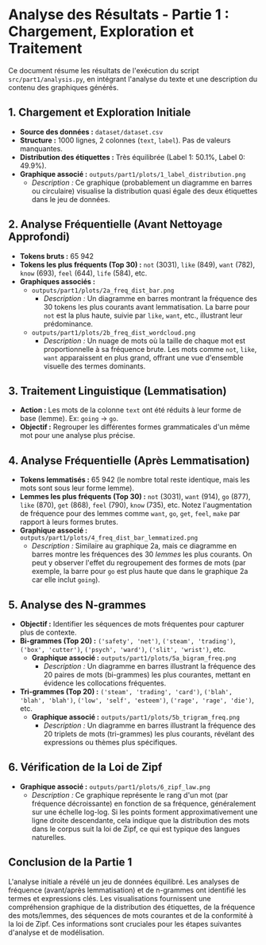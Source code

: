 # Analyse des Résultats - Partie 1 : Chargement, Exploration et Traitement

Ce document résume les résultats de l'exécution du script `src/part1/analysis.py`, en intégrant l'analyse du texte et une description du contenu des graphiques générés.

## 1. Chargement et Exploration Initiale

*   **Source des données :** `dataset/dataset.csv`
*   **Structure :** 1000 lignes, 2 colonnes (`text`, `label`). Pas de valeurs manquantes.
*   **Distribution des étiquettes :** Très équilibrée (Label 1: 50.1%, Label 0: 49.9%).
*   **Graphique associé :** `outputs/part1/plots/1_label_distribution.png`
    *   *Description :* Ce graphique (probablement un diagramme en barres ou circulaire) visualise la distribution quasi égale des deux étiquettes dans le jeu de données.

## 2. Analyse Fréquentielle (Avant Nettoyage Approfondi)

*   **Tokens bruts :** 65 942
*   **Tokens les plus fréquents (Top 30) :** `not` (3031), `like` (849), `want` (782), `know` (693), `feel` (644), `life` (584), etc.
*   **Graphiques associés :**
    *   `outputs/part1/plots/2a_freq_dist_bar.png`
        *   *Description :* Un diagramme en barres montrant la fréquence des 30 tokens les plus courants avant lemmatisation. La barre pour `not` est la plus haute, suivie par `like`, `want`, etc., illustrant leur prédominance.
    *   `outputs/part1/plots/2b_freq_dist_wordcloud.png`
        *   *Description :* Un nuage de mots où la taille de chaque mot est proportionnelle à sa fréquence brute. Les mots comme `not`, `like`, `want` apparaissent en plus grand, offrant une vue d'ensemble visuelle des termes dominants.

## 3. Traitement Linguistique (Lemmatisation)

*   **Action :** Les mots de la colonne `text` ont été réduits à leur forme de base (lemme). Ex: `going` -> `go`.
*   **Objectif :** Regrouper les différentes formes grammaticales d'un même mot pour une analyse plus précise.

## 4. Analyse Fréquentielle (Après Lemmatisation)

*   **Tokens lemmatisés :** 65 942 (le nombre total reste identique, mais les mots sont sous leur forme lemme).
*   **Lemmes les plus fréquents (Top 30) :** `not` (3031), `want` (914), `go` (877), `like` (870), `get` (868), `feel` (790), `know` (735), etc. Notez l'augmentation de fréquence pour des lemmes comme `want`, `go`, `get`, `feel`, `make` par rapport à leurs formes brutes.
*   **Graphique associé :** `outputs/part1/plots/4_freq_dist_bar_lemmatized.png`
    *   *Description :* Similaire au graphique 2a, mais ce diagramme en barres montre les fréquences des 30 *lemmes* les plus courants. On peut y observer l'effet du regroupement des formes de mots (par exemple, la barre pour `go` est plus haute que dans le graphique 2a car elle inclut `going`).

## 5. Analyse des N-grammes

*   **Objectif :** Identifier les séquences de mots fréquentes pour capturer plus de contexte.
*   **Bi-grammes (Top 20) :** `('safety', 'net')`, `('steam', 'trading')`, `('box', 'cutter')`, `('psych', 'ward')`, `('slit', 'wrist')`, etc.
    *   **Graphique associé :** `outputs/part1/plots/5a_bigram_freq.png`
        *   *Description :* Un diagramme en barres illustrant la fréquence des 20 paires de mots (bi-grammes) les plus courantes, mettant en évidence les collocations fréquentes.
*   **Tri-grammes (Top 20) :** `('steam', 'trading', 'card')`, `('blah', 'blah', 'blah')`, `('low', 'self', 'esteem')`, `('rage', 'rage', 'die')`, etc.
    *   **Graphique associé :** `outputs/part1/plots/5b_trigram_freq.png`
        *   *Description :* Un diagramme en barres illustrant la fréquence des 20 triplets de mots (tri-grammes) les plus courants, révélant des expressions ou thèmes plus spécifiques.

## 6. Vérification de la Loi de Zipf

*   **Graphique associé :** `outputs/part1/plots/6_zipf_law.png`
    *   *Description :* Ce graphique représente le rang d'un mot (par fréquence décroissante) en fonction de sa fréquence, généralement sur une échelle log-log. Si les points forment approximativement une ligne droite descendante, cela indique que la distribution des mots dans le corpus suit la loi de Zipf, ce qui est typique des langues naturelles.

## Conclusion de la Partie 1

L'analyse initiale a révélé un jeu de données équilibré. Les analyses de fréquence (avant/après lemmatisation) et de n-grammes ont identifié les termes et expressions clés. Les visualisations fournissent une compréhension graphique de la distribution des étiquettes, de la fréquence des mots/lemmes, des séquences de mots courantes et de la conformité à la loi de Zipf. Ces informations sont cruciales pour les étapes suivantes d'analyse et de modélisation.
